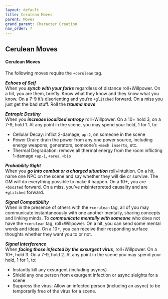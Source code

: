 ```yaml
---
layout: default
title: Cerulean Moves
parent: Moves
grand_parent: Character Creation
nav_order: 7
---
```


## Cerulean Moves

#### **Cerulean Moves**

The following moves require the `+cerulean` tag.

**_Echoes of Self_**  
When you **_synch with your forks_** regardless of distance roll+Willpower. On a hit, you are them, briefly. Know what they know and they know what you know. On a 7-9 it’s disorienting and you’re `+glitched` forward. On a miss you just get the bad stuff. Roll the **_trauma move_**

**_Entropic Destiny_**  
When you **_increase localized entropy_** roll+Willpower. On a 10+ hold 3, on a 7-9, hold 1. At any point in the scene, you may spend your hold, 1 for 1, to:

- Cellular Decay: inflict 2-damage, `ap-2`, on someone in the scene
- Power Drain: drain the power from any one power source, including energy weapons, generators, someone’s `+mesh inserts`, etc.
- Thermal Degradation: remove all thermal energy from the room inflicting 1-damage `+ap-1`, `+area`, `+bio`

**_Probability Sight_**  
When you **_go into combat or a charged situation_** roll+Intuition. On a hit, name one NPC on the scene and say whether they will die or survive. The GM will do everything possible to make it happen. On a 10+, you are `+boosted` forward. On a miss, you’ve misinterpreted causality and are `+glitched` forward.

**_Signal Compatibility_**  
When in the presence of others with the `+cerulean` tag, all of you may communicate instantaneously with one another mentally, sharing concepts and linking minds. To **_communicate mentally with someone_** who does not have the `+cerulean` tag, roll+Willpower. On a hit, you can send some mental words and ideas. On a 10+, you can receive their responding surface thoughts whether they want you to or not.

**_Signal Interference_**  
When **_facing those infected by the exsurgent virus_**, roll+Willpower. On a 10+, hold 3. On a 7-9, hold 2. At any point in the scene you may spend your hold, 1 for 1, to:

- Instantly kill any exsurgent (including asyncs)
- Shield any one person from exsurgent infection or async sleights for a scene
- Suppress the virus: Allow an infected person (including an async) to be temporarily free of the virus for a scene.
